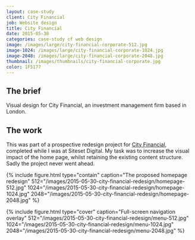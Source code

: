 ```yaml
---
layout: case-study
client: City Financial
job: Website design
title: City Financial
date: 2015-05-30
categories: case-study cf web design
image: /images/large/city-financial-corporate-512.jpg
image-1024: /images/large/city-financial-corporate-1024.jpg
image-2048: /images/large/city-financial-corporate-2048.jpg
thumbnail: /images/thumbnails/city-financial-corporate.jpg
color: 1F5177
---
```

## The brief
Visual design for City Financial, an investment management firm based in London. 

## The work
This was part of a prospective redesign project for [City Financial][1], completed while I was at Siteset Digital. My task was to increase the visual impact of the home page, whilst retaining the existing content structure. Sadly the project never went ahead.

{%
include figure.html
type="contain"
caption="The proposed homepage redesign"
512="/images/2015-05-30-city-financial-redesign/homepage-512.jpg"
1024="/images/2015-05-30-city-financial-redesign/homepage-1024.jpg"
2048="/images/2015-05-30-city-financial-redesign/homepage-2048.jpg"
%}

{%
include figure.html
type="cover"
caption="Full-screen navigation overlay"
512="/images/2015-05-30-city-financial-redesign/menu-512.jpg"
1024="/images/2015-05-30-city-financial-redesign/menu-1024.jpg"
2048="/images/2015-05-30-city-financial-redesign/menu-2048.jpg"
%}

[1]: http://cityfinancial.co.uk "City Financial"